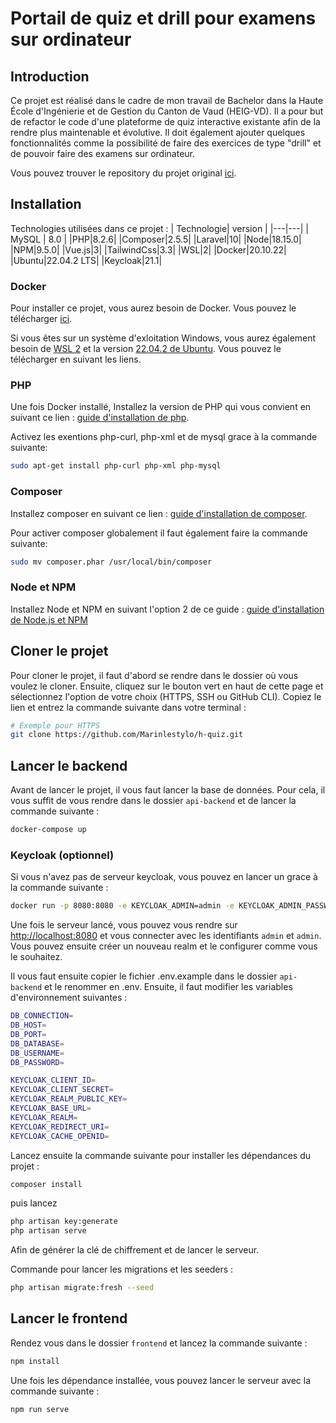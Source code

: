 # Portail de quiz et drill pour examens sur ordinateur

## Introduction
Ce projet est réalisé dans le cadre de mon travail de Bachelor dans la Haute École d'Ingénierie et de Gestion du Canton de Vaud (HEIG-VD). Il a pour but de refactor le code d'une plateforme de quiz interactive existante afin de la rendre plus maintenable et évolutive. Il doit également ajouter quelques fonctionnalités comme la possibilité de faire des exercices de type "drill" et de pouvoir faire des examens sur ordinateur.

Vous pouvez trouver le repository du projet original [ici](https://github.com/heig-vd-tin/heig-quiz).

## Installation
Technologies utilisées dans ce projet :
|   Technologie| version  |
|---|---|
|  MySQL | 8.0  |
|PHP|8.2.6|
|Composer|2.5.5|
|Laravel|10|
|Node|18.15.0|
|NPM|9.5.0|
|Vue.js|3|
|TailwindCss|3.3|
|WSL|2|
|Docker|20.10.22|
|Ubuntu|22.04.2 LTS|
|Keycloak|21.1|

### Docker
Pour installer ce projet, vous aurez besoin de Docker. Vous pouvez le télécharger [ici](https://www.docker.com/).

Si vous êtes sur un système d'exloitation Windows, vous aurez également besoin de [WSL 2](https://learn.microsoft.com/fr-fr/windows/wsl/install) et la version [22.04.2 de Ubuntu](https://apps.microsoft.com/store/detail/ubuntu-22042-lts/9PN20MSR04DW?hl=fr-ch&gl=ch&rtc=1). Vous pouvez le télécharger en suivant les liens.

### PHP
Une fois Docker installé, Installez la version de PHP qui vous convient en suivant ce lien : [guide d'installation de php](https://tecadmin.net/how-to-install-php-on-ubuntu-22-04/).

Activez les exentions php-curl, php-xml et de mysql grace à la commande suivante: 
```bash
sudo apt-get install php-curl php-xml php-mysql
```

### Composer
Installez composer en suivant ce lien : [guide d'installation de composer](https://getcomposer.org/download/).

Pour activer composer globalement il faut également faire la commande suivante:
```bash
sudo mv composer.phar /usr/local/bin/composer
```

### Node et NPM
Installez Node et NPM en suivant l'option 2 de ce guide : [guide d'installation de Node.js et NPM](https://www.digitalocean.com/community/tutorials/how-to-install-node-js-on-ubuntu-22-04#option-2-installing-node-js-with-apt-using-a-nodesource-ppa)


## Cloner le projet
Pour cloner le projet, il faut d'abord se rendre dans le dossier où vous voulez le cloner. Ensuite, cliquez sur le bouton vert en haut de cette page et sélectionnez l'option de votre choix (HTTPS, SSH ou GitHub CLI). Copiez le lien et entrez la commande suivante dans votre terminal :
```bash
# Exemple pour HTTPS
git clone https://github.com/Marinlestylo/h-quiz.git
```

## Lancer le backend
Avant de lancer le projet, il vous faut lancer la base de données. Pour cela, il vous suffit de vous rendre dans le dossier `api-backend` et de lancer la commande suivante :
```bash
docker-compose up
```

### Keycloak (optionnel)
Si vous n'avez pas de serveur keycloak, vous pouvez en lancer un grace à la commande suivante :
```bash
docker run -p 8080:8080 -e KEYCLOAK_ADMIN=admin -e KEYCLOAK_ADMIN_PASSWORD=admin quay.io/keycloak/keycloak:21.1.0 start-dev
```
Une fois le serveur lancé, vous pouvez vous rendre sur [http://localhost:8080](http://localhost:8080) et vous connecter avec les identifiants `admin` et `admin`. Vous pouvez ensuite créer un nouveau realm et le configurer comme vous le souhaitez.

Il vous faut ensuite copier le fichier .env.example dans le dossier `api-backend` et le renommer en .env. Ensuite, il faut modifier les variables d'environnement suivantes :
```bash
DB_CONNECTION=
DB_HOST=
DB_PORT=
DB_DATABASE=
DB_USERNAME=
DB_PASSWORD=

KEYCLOAK_CLIENT_ID=
KEYCLOAK_CLIENT_SECRET=
KEYCLOAK_REALM_PUBLIC_KEY=
KEYCLOAK_BASE_URL=
KEYCLOAK_REALM=
KEYCLOAK_REDIRECT_URI=
KEYCLOAK_CACHE_OPENID=
```

Lancez ensuite la commande suivante pour installer les dépendances du projet :
```bash
composer install
```
puis lancez
```bash
php artisan key:generate
php artisan serve
```
Afin de générer la clé de chiffrement et de lancer le serveur.

Commande pour lancer les migrations et les seeders :
```bash
php artisan migrate:fresh --seed
```

## Lancer le frontend
Rendez vous dans le dossier `frontend` et lancez la commande suivante :
```bash
npm install
```
Une fois les dépendance installée, vous pouvez lancer le serveur avec la commande suivante :
```bash
npm run serve
```